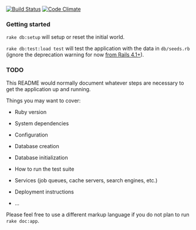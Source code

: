 [![Build Status](https://travis-ci.org/soundasleep/rrw.svg?branch=master)](https://travis-ci.org/soundasleep/rrw) [![Code Climate](https://codeclimate.com/github/soundasleep/rrw/badges/gpa.svg)](https://codeclimate.com/github/soundasleep/rrw)

### Getting started

`rake db:setup` will setup or reset the initial world.

`rake db:test:load test` will test the application with the data in `db/seeds.rb` (ignore the deprecation warning for now [from Rails 4.1+](https://github.com/rails/rails/pull/13528)).

### TODO

This README would normally document whatever steps are necessary to get the
application up and running.

Things you may want to cover:

* Ruby version

* System dependencies

* Configuration

* Database creation

* Database initialization

* How to run the test suite

* Services (job queues, cache servers, search engines, etc.)

* Deployment instructions

* ...


Please feel free to use a different markup language if you do not plan to run
`rake doc:app`.
